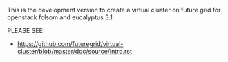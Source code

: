 This is the development version to create a virtual cluster on future grid for openstack folsom and eucalyptus 3.1.

PLEASE SEE:

* https://github.com/futuregrid/virtual-cluster/blob/master/doc/source/intro.rst
